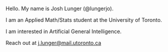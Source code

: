 Hello. My name is Josh Lunger (@lungerjo). 

I am an Applied Math/Stats student at the University of Toronto.

I am interested in Artificial General Intelligence. 

Reach out at j.lunger@mail.utoronto.ca

